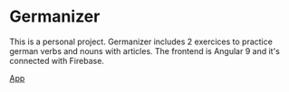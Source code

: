 # Germanizer

This is a personal project. Germanizer includes 2 exercices to practice german verbs and nouns with articles.
The frontend is Angular 9 and it's connected with Firebase.

[App](https://germanizer.app/)
